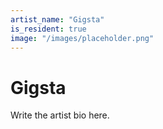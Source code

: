 ```yaml
---
artist_name: "Gigsta"
is_resident: true
image: "/images/placeholder.png"
---
```


# Gigsta

Write the artist bio here.
